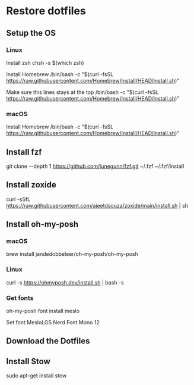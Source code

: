 # Restore dotfiles

## Setup the OS
### Linux
Install zsh 
chsh -s $(which zsh)

Install Homebrew
/bin/bash -c "$(curl -fsSL https://raw.githubusercontent.com/Homebrew/install/HEAD/install.sh)"

Make sure this lines stays at the top
/bin/bash -c "$(curl -fsSL https://raw.githubusercontent.com/Homebrew/install/HEAD/install.sh)"

### macOS
Install Homebrew
/bin/bash -c "$(curl -fsSL https://raw.githubusercontent.com/Homebrew/install/HEAD/install.sh)"

## Install fzf
git clone --depth 1 https://github.com/junegunn/fzf.git ~/.fzf
~/.fzf/install

## Install zoxide
curl -sSfL https://raw.githubusercontent.com/ajeetdsouza/zoxide/main/install.sh | sh

## Install oh-my-posh
### macOS
brew install jandedobbeleer/oh-my-posh/oh-my-posh

### Linux
curl -s https://ohmyposh.dev/install.sh | bash -s

### Get fonts
oh-my-posh font install meslo

Set font MesloLGS Nerd Font Mono 12

## Download the Dotfiles

## Install Stow
sudo apt-get install stow
